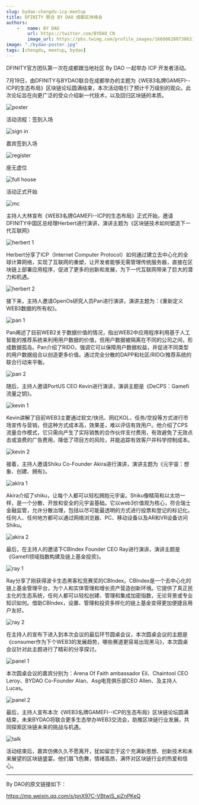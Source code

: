 ```yaml
---
slug: bydao-chengdu-icp-meetup
title: DFINITY 联合 BY DAO 成都区块峰会
authors:
    -   name: BY DAO
        url: https://twitter.com/BYDAO_CN
        image_url: https://pbs.twimg.com/profile_images/1666062807308312578/ArSQTVLX_400x400.jpg
image: "./bydao-poster.jpg"
tags: [chengdu, meetup, bydao]
---
```


<head>
    <meta property="twitter:domain" content="ic123.xyz" />
    <meta property="twitter:url" content="https://ic123.xyz" />
    <meta name="twitter:title" content="DFINITY 联合 BY DAO 成都区块峰会" />
    <meta name="twitter:description" content="DFINITY官方团队第一次在成都跟当地社区 By DAO 一起举办 ICP 开发者活动" />
</head>

DFINITY官方团队第一次在成都跟当地社区 By DAO 一起举办 ICP 开发者活动。

<!--truncate-->

7月19日，由DFINITY与BYDAO联合在成都举办的主题为《WEB3名牌GAMEFI--ICP的生态布局》区块链论坛圆满结束，本次活动吸引了预计千万级别的观众。此次论坛旨在向更广泛的受众介绍新一代技术，以及回归区块链的本质。

![poster](./bydao-poster.jpg)

活动流程：签到入场

![sign in](./bydao-reception.jpg)

嘉宾签到入场

![register](./bydao-register.jpg)

座无虚位

![full house](./bydao-audience.jpg)

活动正式开始

![mc](./bydao-mc.jpg)

主持人大林宣布《WEB3名牌GAMEFI--ICP的生态布局》正式开始，邀请DFINITY中国区总经理Herbert进行演讲，演讲主题为《区块链技术如何塑造下一代互联网》

![herbert 1](./bydao-herbert-1.jpg)

Herbert分享了ICP（Internet Computer Protocol）如何通过建立去中心化的全球计算网络，实现了互联网的重塑，让开发者能够无需管理传统服务器，直接在区块链上部署应用程序，促进了更多的创新和发展，为下一代互联网带来了巨大的潜力和机遇。

![herbert 2](./bydao-herbert-2.jpg)

接下来，主持人邀请OpenOs研究人员Pan进行演讲，演讲主题为：《重新定义WEB3数据的所有权》。

![pan 1](./bydao-pan-1.jpg)

Pan阐述了目前WEB2关于数据价值的情况，指出WEB2中应用程序利用基于人工智能的推荐系统来利用用户数据的价值，但用户数据被隔离在不同的公司之间，形成数据孤岛。Pan介绍了RIDO，强调它可以保障用户数据权益，并促进不同类型的用户数据组合以创造更多价值。通过完全分散的DAPP和社区/RIDO/推荐系统的联合行动来平衡。

![pan 2](./bydao-pan-2.jpg)

随后，主持人邀请PortUS CEO Kevin进行演讲，演讲主题是《DeCPS：Gamefi流量之钥》。

![kevin 1](./bydao-kevin-1.png)

Kevin讲解了目前WEB3主要通过软文/快讯、网红KOL、任务/空投等方式进行市场宣传与营销，但这种方式成本高，效果差，难以评估有效用户。他介绍了CPS流量合作模式，它只需向产生了实际销售的合作伙伴支付费用，有效避免了无效点击或浪费的广告费用，降低了项目方的风险，并能追踪有效客户并科学控制成本。

![kevin 2](./bydao-kevin-2.png)

接着，主持人邀请Shiku Co-Founder Akira进行演讲，演讲主题为《元宇宙：想象、创建、拥有》。

![akira 1](./bydao-akira-1.png)

Akira介绍了shiku，让每个人都可以轻松拥抱元宇宙。Shiku像精简和以太坊一样，是一个分散、开放和安全的元宇宙基础。它以web3价值观为核心，符合瑞士金融监管，允许分散治理，包括以尽可能最透明的方式进行投票和登记的标记化。任何人、任何地方都可以通过网络浏览器、PC、移动设备以及AR和VR设备访问Shiku。

![akira 2](./bydao-akira-2.png)

最后，在主持人的邀请下CBIndex Founder CEO Ray进行演讲，演讲主题是《Gamefi领域指数构建及链上基金投资》。

![ray 1](./bydao-ray-1.png)

Ray分享了刚获得波卡生态黑客松竞赛奖的CBIndex。CBIndex是一个去中心化的链上基金管理平台，为个人和实体管理和增长资产营造创新环境。它提供了真正民主化的生态系统，任何人都可以轻松创建、管理和集成加密指数，无论背景或专业知识如何。借助CBIndex，设置、管理和投资多样化的链上基金变得更加便捷且用户友好。

![ray 2](./bydao-ray-2.jpg)

在主持人的宣布下进入到本次会议的最后环节圆桌会议，本次圆桌会议的主题是《consumer作为下个WEB3的发展趋势，哪些赛道更容易出现黑马》，本次圆桌会议针对此主题进行了精彩的分享探讨。

![panel 1](./bydao-panel-1.jpg)

本次圆桌会议的嘉宾分别为：Arena Of Faith ambassador Eil、Chaintool CEO Leroy、BYDAO Co-Founder  Alan、Asg电竞俱乐部CEO Allen、及主持人Lucas。

![panel 2](./bydao-panel-2.png)

最后，主持人宣布本次《WEB3名牌GAMEFI--ICP的生态布局》区块链论坛圆满结束，未来BYDAO将联合更多生态举办WEB3交流会，助推区块链行业发展，共同探索区块链未来的挑战与机遇。

![talk](./bydao-talk.png)

活动结束后，嘉宾仿佛久久不愿离开，犹如留恋于这个充满新思想、创新技术和未来展望的区块链盛宴。他们眉飞色舞，情绪高昂，满怀对区块链行业的热爱和信心。

---
By DAO的原文链接如下：

https://mp.weixin.qq.com/s/pnX97C-VBtwiS_siZnPKeQ